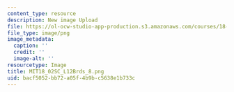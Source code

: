 ```yaml
---
content_type: resource
description: New image Upload
file: https://ol-ocw-studio-app-production.s3.amazonaws.com/courses/18-02sc-multivariable-calculus-fall-2010/bacf5052bb72a05f4b9bc5638e1b733c_MIT18_02SC_L12Brds_8.png
file_type: image/png
image_metadata:
  caption: ''
  credit: ''
  image-alt: ''
resourcetype: Image
title: MIT18_02SC_L12Brds_8.png
uid: bacf5052-bb72-a05f-4b9b-c5638e1b733c
---
```

